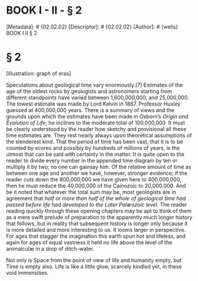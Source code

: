 # BOOK I - II - § 2
[Metadata]: # {02.02.02}
[Descriptor]: # {02.02.02}
[Author]: # {wells}
BOOK I
II
§ 2
# § 2
[Illustration: graph of eras]

Speculations about geological time vary enormously.[7] Estimates of the age of
the oldest rocks by geologists and astronomers starting from different
standpoints have varied between 1,600,000,000, and 25,000,000. The lowest
estimate was made by Lord Kelvin in 1867. Professor Huxley guessed at
400,000,000 years. There is a summary of views and the grounds upon which the
estimates have been made in Osborn’s _Origin and Evolution of Life_; he
inclines to the moderate total of 100,000,000. It must be clearly understood by
the reader how sketchy and provisional all these time estimates are. They rest
nearly always upon theoretical assumptions of the slenderest kind. That the
period of time has been vast, that it is to be counted by scores and possibly
by hundreds of millions of years, is the utmost that can be said with certainty
in the matter. It is quite open to the reader to divide every number in the
appended time diagram by ten or multiply it by two; no one can gainsay him. Of
the relative amount of time as between one age and another we have, however,
stronger evidence; if the reader cuts down the 800,000,000 we have given here
to 400,000,000, then he must reduce the 40,000,000 of the Cainozoic to
20,000,000. And be it noted that whatever the total sum may be, most geologists
are in agreement that _half or more than half of the whole of geological time
had passed before life had developed to the Later Palæozoic level_. The reader
reading quickly through these opening chapters may be apt to think of them as a
mere swift prelude of preparation to the apparently much longer history that
follows, but in reality that subsequent history is longer only because it is
more detailed and more interesting to us. It looms larger in perspective. For
ages that stagger the imagination this earth spun hot and lifeless, and again
for ages of equal vastness it held no life above the level of the animalculæ in
a drop of ditch-water.

Not only is Space from the point of view of life and humanity empty, but Time
is empty also. Life is like a little glow, scarcely kindled yet, in these void
immensities.

